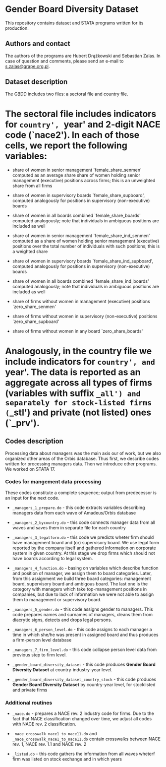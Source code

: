 # Gender Board Diversity Dataset
This repository contains dataset and STATA programs written for its production.


## Authors and contact
The authors of the programs are Hubert Drążkowski and Sebastian Zalas. 
In case of question and comments, please send an e-mail to s.zalas@grape.org.pl.


## Dataset description
The GBDD includes two files: a sectoral file and country file. 

# The sectoral file includes indicators for `country', `year' and 2-digit NACE code (`nace2'). In each of those cells, we report the following variables:
- share of women in senior management `female_share_senmen' computed as an average share share of women holding senior management (executive) positions across firms; this is an unweighted share from all firms

- share of women in supervisory boards `female_share_supboard', computed analogously for positions in supervisory (non-executive) boards 

- share of women in all boards combined `female_share_boards' computed analogously; note that individuals in ambiguous positions are included as well

- share of women in senior management `female_share_ind_senmen' computed as a share of women holding senior management (executive) positions over the total number of individuals with such positions; this is a weighted share

- share of women in supervisory boards `female_share_ind_supboard', computed analogously for positions in supervisory (non-executive) boards 

- share of women in all boards combined `female_share_ind_boards' computed analogously; note that individuals in ambiguous positions are included as well

- share of firms without women in management (executive) positions `zero_share_senmen'

- share of firms without women in supervisory (non-executive) positions `zero_share_supboard' 

- share of firms without women in any board `zero_share_boards'

# Analogously, in the country file we include indicators for `country', and `year'. The data is reported as an aggregate across all types of firms (variables with suffix `_all') and separately for stock-listed firms (`_stl') and private (not listed) ones (`_prv').


## Codes description
Processing data about managers was the main axis our of work, but we also organized other areas of the Orbis database. Thus first, we describe codes written for processing managers data. Then we introduce other programs. We worked on STATA 17.

### Codes for mangement data processing 
These codes constitute a complete sequence; output from predecessor is an input for the next code.

- `_managers_1_prepare.do` - this code extracts variables describing managers data from each wave of Amadeus/Orbis database

- `_managers_2_bycountry.do` - this code connects manager data from all waves and saves them in separate file for each country 

- `_managers_3_legalform.do` - this code we predicts wheter firm should have management board and (or) supervisory board. We use legal form reported by the company itself and gathered information on corporate system in given country. At this stage we drop firms which should not have boards according to legal system.
							
- `_managers_4_function.do` -  basing on variables which describe function and position of manager, we assign them to board categories. Later, from this assignment we build three board categories: management board, supervisory board and ambigous board. The last one is the category with managers which take top-management positions in companies, but due to lack of information we were not able to assign them to management or supervisory board.

- `_managers_5_gender.do` - this code assigns gender to managers. This code prepares names and surnames of managers, cleans them from diacrytic signs, detects and drops legal persons.

- `_managers_6_person_level.do` - this code assigns to each manager a time in which she/he was present in assigned board and thus produces a firm-person level database

- `_managers_7_firm_level.do` - this code collapse person level data from previous step to firm level.

- `_gender_board_diversity_dataset` - this code produces **Gender Board Diversity Dataset** at country-industry-year level.

- `_gender_board_diversity_dataset_country_stock` - this code produces **Gender Board Diversity Dataset** by country-year level, for stocklisted and private firms

### Additional routines
- `_nace.do` - prepares a NACE rev. 2 industry code for firms. Due to the fact that NACE classification changed over time, we adjust all codes with NACE rev. 2 classification.

- `_nace_crosswalk_nace1_to_nace11.do` and `_nace_crosswalk_nace1_to_nace11.do` contain crosswalks between NACE rev. 1, NACE rev. 1.1 and NACE rev. 2

- `_listed.do` - this code gathers the information from all waves wheterf firm was listed on stock exchange and in which years
